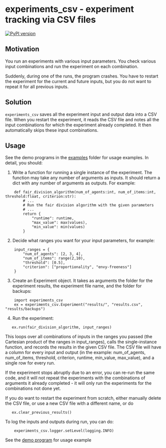 # experiments_csv - experiment tracking via CSV files
[![PyPI version](https://badge.fury.io/py/experiments_csv.svg)](https://badge.fury.io/py/experiments_csv)

## Motivation
You run an experiments with various input parameters. You check various input combinations and run the experiment on each combination.

Suddenly, during one of the runs, the program crashes. You have to restart the experiment for the current and future inputs, but you do not want to repeat it for all previous inputs.

## Solution
`experiments_csv` saves all the experiment input and output data into a CSV file. When you restart the experiment, it reads the CSV file and notes all the input combinations for which the experiment already completed. It then automatically skips these input combinations.

## Usage
See the demo programs in the [examples](examples/) folder for usage examples. In detail, you should:

1. Write a function for running a single instance of the experiment.
The function may take any number of arguments as inputs.
It should return a dict with any number of arguments as outputs.
For example:

```
    def fair_division_algorithm(num_of_agents:int, num_of_items:int, threshold:float, criterion:str):
        # ...
        # Run the fair division algorithm with the given parameters
        # ...
        return {
            "runtime": runtime,
            "max_value": max(values),
            "min_value": min(values)
        }
```

2. Decide what ranges you want for your input parameters, for example:

```
    input_ranges = {
        "num_of_agents": [2, 3, 4],
        "num_of_items": range(2,10),
        "threshold": [0.5],
        "criterion": ["proportionality", "envy-freeness"]
    }
```

3. Create an Experiment object. It takes as arguments the folder for the experiment results, the experiment file name, and the folder for backups:

```
    import experiments_csv
    ex = experiments_csv.Experiment("results/", "results.csv", "results/backups")
```

4. Run the experiment:

```
   ex.run(fair_division_algorithm, input_ranges)
```

This loops over all combinations of inputs in the ranges you passed (the Cartesian product of the ranges in input_ranges), calls the single-instance function, and records the results in the given CSV file. The CSV file will have a column for every input and output (in the example: num_of_agents, num_of_items, threshold, criterion, runtime, min_value, max_value), and a single row for every run.

If the experiment stops abruptly due to an error, you can re-run the same code, and it will not repeat the experiments with the combinations of arguments it already completed - it will only run the experiments for the combinations not done yet.

If you do want to restart the experiment from scratch, either manually delete the CSV file, or use a new CSV file with a different name, or do

```
   ex.clear_previous_results()
```

To log the inputs and outputs during run, you can do:
```
    experiments_csv.logger.setLevel(logging.INFO)
```

See the [demo program](demo/demo.py) for usage example